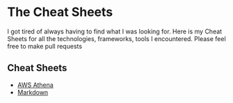 # The Cheat Sheets

I got tired of always having to find what I was looking for.
Here is my Cheat Sheets for all the technologies, frameworks, tools I encountered. Please feel free to make pull requests


## Cheat Sheets

- [AWS Athena](aws/athena/README.md)
- [Markdown](markdown/README.md)

